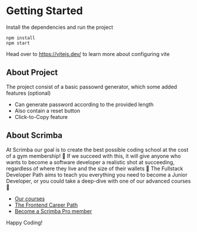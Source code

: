 # Getting Started
Install the dependencies and run the project
```
npm install
npm start
```

Head over to https://vitejs.dev/ to learn more about configuring vite
## About Project
The project consist of a basic passowrd generator, which some added features (optional)

- Can generate password according to the provided length
- Also contain a reset button
- Click-to-Copy feature

## About Scrimba

At Scrimba our goal is to create the best possible coding school at the cost of a gym membership! 💜
If we succeed with this, it will give anyone who wants to become a software developer a realistic shot at succeeding, regardless of where they live and the size of their wallets 🎉
The Fullstack Developer Path aims to teach you everything you need to become a Junior Developer, or you could take a deep-dive with one of our advanced courses 🚀

- [Our courses](https://scrimba.com/courses)
- [The Frontend Career Path](https://scrimba.com/fullstack-path-c0fullstack)
- [Become a Scrimba Pro member](https://scrimba.com/pricing)

Happy Coding!